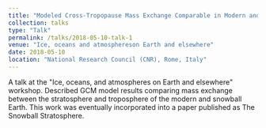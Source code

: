 ```yaml
---
title: "Modeled Cross-Tropopause Mass Exchange Comparable in Modern and Snowball Earth"
collection: talks
type: "Talk"
permalink: /talks/2018-05-10-talk-1
venue: "Ice, oceans and atmosphereson Earth and elsewhere"
date: 2018-05-10
location: "National Research Council (CNR), Rome, Italy"
---
```


A talk at the "Ice, oceans, and atmospheres on Earth and elsewhere" workshop. Described GCM model results comparing mass exchange between the stratosphere and troposphere of the modern and snowball Earth. This work was eventually incorporated into a paper published as The Snowball Stratosphere.
